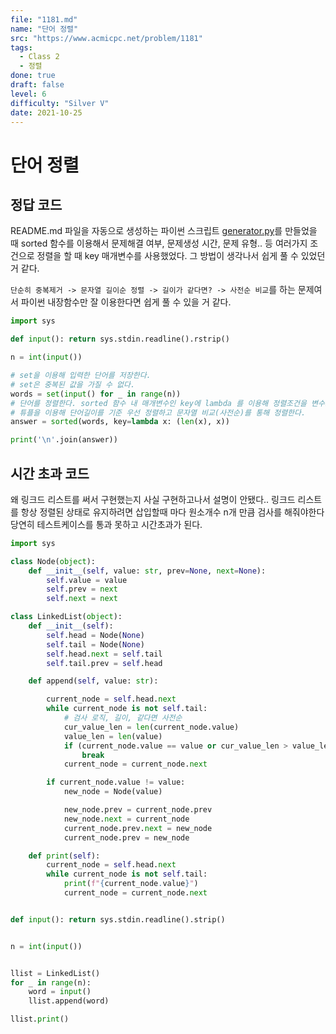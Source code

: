 ```yaml
---
file: "1181.md"
name: "단어 정렬"
src: "https://www.acmicpc.net/problem/1181"
tags: 
  - Class 2
  - 정렬
done: true
draft: false
level: 6
difficulty: "Silver V"
date: 2021-10-25
---
```


# 단어 정렬

## 정답 코드

README.md 파일을 자동으로 생성하는 파이썬 스크립트 [generator.py](../../../generator.py)를 만들었을 때 sorted 함수를 이용해서 문제해결 여부, 문제생성 시간, 문제 유형.. 등 여러가지 조건으로 정렬을 할 때 key 매개변수를 사용했었다. 그 방법이 생각나서 쉽게 풀 수 있었던 거 같다.

`단순히 중복제거 -> 문자열 길이순 정렬 -> 길이가 같다면? -> 사전순 비교`를 하는 문제여서 파이썬 내장함수만 잘 이용한다면 쉽게 풀 수 있을 거 같다.

```python
import sys

def input(): return sys.stdin.readline().rstrip()

n = int(input())

# set을 이용해 입력한 단어를 저장한다.
# set은 중복된 값을 가질 수 없다.
words = set(input() for _ in range(n))
# 단어를 정렬한다. sorted 함수 내 매개변수인 key에 lambda 를 이용해 정렬조건을 변수로 넘길 수 있다.
# 튜플을 이용해 단어길이를 기준 우선 정렬하고 문자열 비교(사전순)를 통해 정렬한다.
answer = sorted(words, key=lambda x: (len(x), x))

print('\n'.join(answer))
```

## 시간 초과 코드

왜 링크드 리스트를 써서 구현했는지 사실 구현하고나서 설명이 안됐다.. 링크드 리스트를 항상 정렬된 상태로 유지하려면 삽입할때 마다 원소개수 n개 만큼 검사를 해줘야한다 당연히 테스트케이스를 통과 못하고 시간초과가 된다.

```python
import sys

class Node(object):
    def __init__(self, value: str, prev=None, next=None):
        self.value = value
        self.prev = next
        self.next = next

class LinkedList(object):
    def __init__(self):
        self.head = Node(None)
        self.tail = Node(None)
        self.head.next = self.tail
        self.tail.prev = self.head

    def append(self, value: str):

        current_node = self.head.next
        while current_node is not self.tail:
            # 검사 로직, 길이, 같다면 사전순
            cur_value_len = len(current_node.value)
            value_len = len(value)
            if (current_node.value == value or cur_value_len > value_len or not (cur_value_len<value_len)):
                break
            current_node = current_node.next

        if current_node.value != value:
            new_node = Node(value)

            new_node.prev = current_node.prev
            new_node.next = current_node
            current_node.prev.next = new_node
            current_node.prev = new_node

    def print(self):
        current_node = self.head.next
        while current_node is not self.tail:
            print(f"{current_node.value}")
            current_node = current_node.next


def input(): return sys.stdin.readline().strip()


n = int(input())


llist = LinkedList()
for _ in range(n):
    word = input()
    llist.append(word)

llist.print()
```
